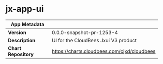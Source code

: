 # jx-app-ui

|App Metadata||
|---|---|
| **Version** | 0.0.0-snapshot-pr-1253-4 |
| **Description** | UI for the CloudBees Jxui V3 product |
| **Chart Repository** | https://charts.cloudbees.com/cjxd/cloudbees |
